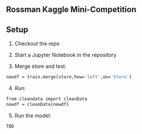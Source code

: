 ## Rossman Kaggle Mini-Competition

## Setup

1. Checkout the repo

2. Start a Jupyter Notebook in the repository

3. Merge store and test:
```bash
newdf = train.merge(store,how='left',on='Store')
```

4. Run:
```bash
from cleandata import cleanData
newdf = cleanData(newdf)
```

5. Run the model:
```bash
TBD
```
